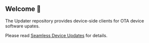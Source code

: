 ## Welcome 👋

The Updater repository provides device-side clients for OTA device software upates.

Please read [Seamless Device Updates](https://www.embedthis.com/blog/builder/software-update.html) for details.
